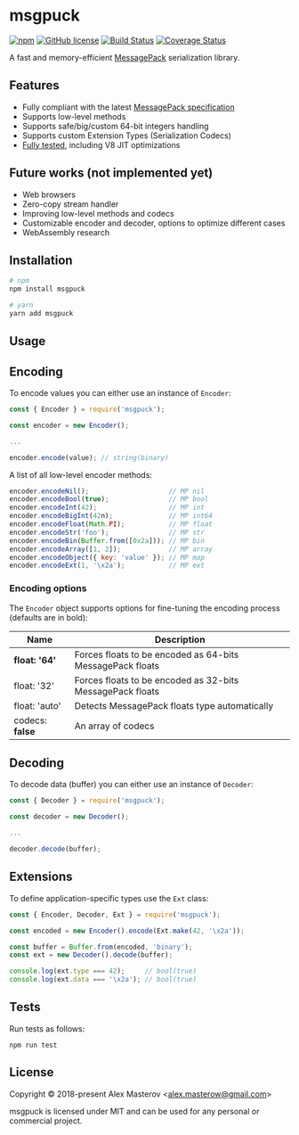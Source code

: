 # msgpuck

[![npm](https://img.shields.io/npm/v/msgpuck.svg)](https://www.npmjs.com/package/msgpuck)
[![GitHub license](https://img.shields.io/badge/license-MIT-blue.svg)](LICENSE)
[![Build Status](https://travis-ci.org/AlexMasterov/msgpuck.js.svg)](https://travis-ci.org/AlexMasterov/msgpuck.js)
[![Coverage Status](https://coveralls.io/repos/github/AlexMasterov/msgpuck.js/badge.svg?branch=master)](https://coveralls.io/github/AlexMasterov/msgpuck.js?branch=master)

A fast and memory-efficient [MessagePack](https://msgpack.org) serialization library.

## Features

- Fully compliant with the latest [MessagePack specification](https://github.com/msgpack/msgpack/blob/master/spec.md#messagepack-specification)
- Supports low-level methods
- Supports safe/big/custom 64-bit integers handling
- Supports custom Extension Types (Serialization Codecs)
- [Fully tested](https://travis-ci.org/AlexMasterov/msgpuck.js), including V8 JIT optimizations

## Future works (not implemented yet)

- Web browsers
- Zero-copy stream handler
- Improving low-level methods and codecs
- Customizable encoder and decoder, options to optimize different cases
- WebAssembly research

## Installation

```sh
# npm
npm install msgpuck

# yarn
yarn add msgpuck
```

## Usage

## Encoding

To encode values you can either use an instance of `Encoder`:

```javascript
const { Encoder } = require('msgpuck');

const encoder = new Encoder();

...

encoder.encode(value); // string(binary)
```

A list of all low-level encoder methods:

```javascript
encoder.encodeNil();                    // MP nil
encoder.encodeBool(true);               // MP bool
encoder.encodeInt(42);                  // MP int
encoder.encodeBigInt(42n);              // MP int64
encoder.encodeFloat(Math.PI);           // MP float
encoder.encodeStr('foo');               // MP str
encoder.encodeBin(Buffer.from([0x2a])); // MP bin
encoder.encodeArray([1, 2]);            // MP array
encoder.encodeObject({ key: 'value' }); // MP map
encoder.encodeExt(1, '\x2a');           // MP ext
```

### Encoding options

The `Encoder` object supports options for fine-tuning the encoding process (defaults are in bold):

| Name              | Description                                               |
| ----------------- | --------------------------------------------------------- |
| **float: '64'**   | Forces floats to be encoded as 64-bits MessagePack floats |
| float: '32'       | Forces floats to be encoded as 32-bits MessagePack floats |
| float: 'auto'     | Detects MessagePack floats type automatically             |
| codecs: **false** | An array of codecs                                        |

## Decoding

To decode data (buffer) you can either use an instance of `Decoder`:

```javascript
const { Decoder } = require('msgpuck');

const decoder = new Decoder();

...

decoder.decode(buffer);
```

## Extensions

To define application-specific types use the `Ext` class:

```javascript
const { Encoder, Decoder, Ext } = require('msgpuck');

const encoded = new Encoder().encode(Ext.make(42, '\x2a'));

const buffer = Buffer.from(encoded, 'binary');
const ext = new Decoder().decode(buffer);

console.log(ext.type === 42);     // bool(true)
console.log(ext.data === '\x2a'); // bool(true)
```

## Tests

Run tests as follows:

```
npm run test
```

## License

Copyright &#169; 2018-present Alex Masterov &lt;alex.masterow@gmail.com&gt;

msgpuck is licensed under MIT and can be used for any personal or commercial project.
